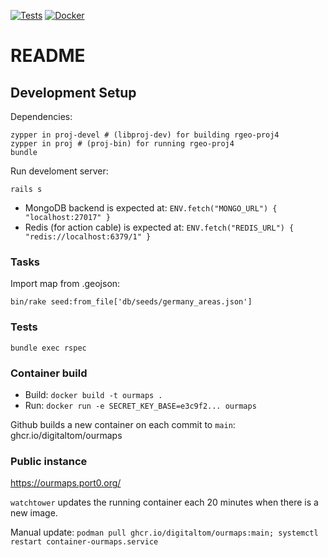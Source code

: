 [![Tests](https://github.com/digitaltom/ourmaps/actions/workflows/rubyonrails.yml/badge.svg)](https://github.com/digitaltom/ourmaps/actions/workflows/rubyonrails.yml)
[![Docker](https://github.com/digitaltom/ourmaps/actions/workflows/docker-publish.yml/badge.svg)](https://github.com/digitaltom/ourmaps/actions/workflows/docker-publish.yml)

# README

## Development Setup

Dependencies:


```
zypper in proj-devel # (libproj-dev) for building rgeo-proj4
zypper in proj # (proj-bin) for running rgeo-proj4
bundle
```


Run develoment server:

```
rails s
```

* MongoDB backend is expected at: `ENV.fetch("MONGO_URL") { "localhost:27017" }`
* Redis (for action cable) is expected at: `ENV.fetch("REDIS_URL") { "redis://localhost:6379/1" }`


### Tasks

Import map from .geojson:

`bin/rake seed:from_file['db/seeds/germany_areas.json']`

### Tests

`bundle exec rspec`

### Container build

* Build: `docker build -t ourmaps .`
* Run: `docker run -e SECRET_KEY_BASE=e3c9f2... ourmaps`

Github builds a new container on each commit to `main`: ghcr.io/digitaltom/ourmaps

### Public instance

https://ourmaps.port0.org/

`watchtower` updates the running container each 20 minutes when there is a new image.

Manual update: `podman pull ghcr.io/digitaltom/ourmaps:main; systemctl restart container-ourmaps.service`


